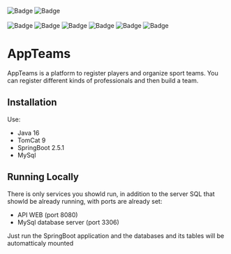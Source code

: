 ![Badge](https://img.shields.io/badge/Academics-REST_API_Microserices-%23000000.svg?style=flat)
![Badge](https://img.shields.io/badge/Academics-WEB_API-%23000000.svg?style=flat)
<br><br>
![Badge](https://img.shields.io/badge/Java-%237159c1?style=for-the-badge&logo=java&logoColor=white)
![Badge](https://img.shields.io/badge/SpringBoot-%211159c1?style=for-the-badge&logo=springboot&logoColor=white)
![Badge](https://img.shields.io/badge/MySql-%23007ACC?style=for-the-badge&logo=mysql&logoColor=white)
![Badge](https://img.shields.io/badge/Hibernate-%23092E20?style=for-the-badge&logo=hibernate&logoColor=white)
![Badge](https://img.shields.io/badge/InteliJ_IDE-%2339457E?style=for-the-badge&logo=intellijidea&logoColor=white)
![Badge](https://img.shields.io/badge/HTML-JSP_TagLib-%23000000.svg?style=for-the-badge&logo=html5&logoColor=white&color=AAAAA4&labelColor=gray)



# AppTeams

AppTeams is a platform to register players and organize sport teams. 
You can register different kinds of professionals and then build a team.

## Installation

Use:
* Java 16
* TomCat 9
* SpringBoot 2.5.1
* MySql


## Running Locally

There is only services you showld run, in addition to the server SQL that showld be already running, with ports are already set:
* API WEB (port 8080)
* MySql database server (port 3306)

Just run the SpringBoot application and the databases and its tables will be automatticaly mounted

